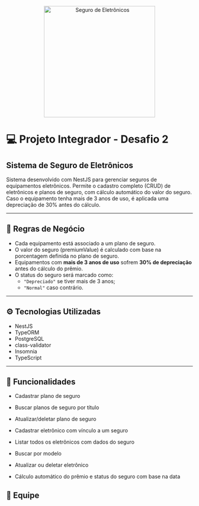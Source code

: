<p align="center">
  <img src="https://arymax.org.br/novosite/wp-content/uploads/2020/12/inc-logo-05.png" alt="Seguro de Eletrônicos" width="300"/>
</p>

# 💻 Projeto Integrador - Desafio 2  
## Sistema de Seguro de Eletrônicos

Sistema desenvolvido com NestJS para gerenciar seguros de equipamentos eletrônicos. Permite o cadastro completo (CRUD) de eletrônicos e planos de seguro, com cálculo automático do valor do seguro. Caso o equipamento tenha mais de 3 anos de uso, é aplicada uma depreciação de 30% antes do cálculo.

---

## 🧠 Regras de Negócio

- Cada equipamento está associado a um plano de seguro.
- O valor do seguro (premiumValue) é calculado com base na porcentagem definida no plano de seguro.
- Equipamentos com **mais de 3 anos de uso** sofrem **30% de depreciação** antes do cálculo do prêmio.
- O status do seguro será marcado como:
  - `"Depreciado"` se tiver mais de 3 anos;
  - `"Normal"` caso contrário.

---

## ⚙️ Tecnologias Utilizadas

-  NestJS
-  TypeORM
-  PostgreSQL
-  class-validator
-  Insomnia
-  TypeScript

---

## 🔧 Funcionalidades
 - Cadastrar plano de seguro

 - Buscar planos de seguro por título 

 - Atualizar/deletar plano de seguro

 - Cadastrar eletrônico com vínculo a um seguro 

 - Listar todos os eletrônicos com dados do seguro

 - Buscar por modelo 

 - Atualizar ou deletar eletrônico

- Cálculo automático do prêmio e status do seguro com base na data

## 👥 Equipe

